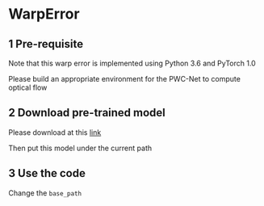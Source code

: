 # WarpError

## 1 Pre-requisite

Note that this warp error is implemented using Python 3.6 and PyTorch 1.0

Please build an appropriate environment for the PWC-Net to compute optical flow

## 2 Download pre-trained model

Please download at this [link]()

Then put this model under the current path

## 3 Use the code

Change the `base_path`
